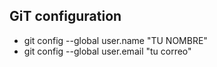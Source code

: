 ## GiT configuration
* git config --global user.name "TU NOMBRE"
* git config --global user.email "tu correo"

